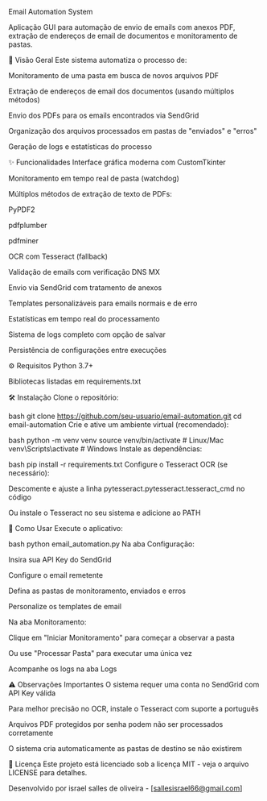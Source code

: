 Email Automation System

Aplicação GUI para automação de envio de emails com anexos PDF, extração de endereços de email de documentos e monitoramento de pastas.

📌 Visão Geral
Este sistema automatiza o processo de:

Monitoramento de uma pasta em busca de novos arquivos PDF

Extração de endereços de email dos documentos (usando múltiplos métodos)

Envio dos PDFs para os emails encontrados via SendGrid

Organização dos arquivos processados em pastas de "enviados" e "erros"

Geração de logs e estatísticas do processo

✨ Funcionalidades
Interface gráfica moderna com CustomTkinter

Monitoramento em tempo real de pasta (watchdog)

Múltiplos métodos de extração de texto de PDFs:

PyPDF2

pdfplumber

pdfminer

OCR com Tesseract (fallback)

Validação de emails com verificação DNS MX

Envio via SendGrid com tratamento de anexos

Templates personalizáveis para emails normais e de erro

Estatísticas em tempo real do processamento

Sistema de logs completo com opção de salvar

Persistência de configurações entre execuções

⚙️ Requisitos
Python 3.7+

Bibliotecas listadas em requirements.txt

🛠 Instalação
Clone o repositório:

bash
git clone https://github.com/seu-usuario/email-automation.git
cd email-automation
Crie e ative um ambiente virtual (recomendado):

bash
python -m venv venv
source venv/bin/activate  # Linux/Mac
venv\Scripts\activate     # Windows
Instale as dependências:

bash
pip install -r requirements.txt
Configure o Tesseract OCR (se necessário):

Descomente e ajuste a linha pytesseract.pytesseract.tesseract_cmd no código

Ou instale o Tesseract no seu sistema e adicione ao PATH

🚀 Como Usar
Execute o aplicativo:

bash
python email_automation.py
Na aba Configuração:

Insira sua API Key do SendGrid

Configure o email remetente

Defina as pastas de monitoramento, enviados e erros

Personalize os templates de email

Na aba Monitoramento:

Clique em "Iniciar Monitoramento" para começar a observar a pasta

Ou use "Processar Pasta" para executar uma única vez

Acompanhe os logs na aba Logs

⚠️ Observações Importantes
O sistema requer uma conta no SendGrid com API Key válida

Para melhor precisão no OCR, instale o Tesseract com suporte a português

Arquivos PDF protegidos por senha podem não ser processados corretamente

O sistema cria automaticamente as pastas de destino se não existirem

📄 Licença
Este projeto está licenciado sob a licença MIT - veja o arquivo LICENSE para detalhes.

Desenvolvido por israel salles de oliveira - [sallesisrael66@gmail.com]
